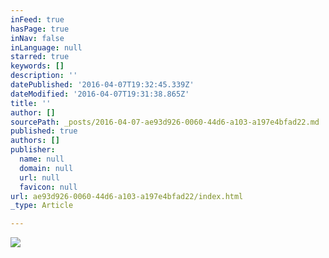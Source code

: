 ```yaml
---
inFeed: true
hasPage: true
inNav: false
inLanguage: null
starred: true
keywords: []
description: ''
datePublished: '2016-04-07T19:32:45.339Z'
dateModified: '2016-04-07T19:31:38.865Z'
title: ''
author: []
sourcePath: _posts/2016-04-07-ae93d926-0060-44d6-a103-a197e4bfad22.md
published: true
authors: []
publisher:
  name: null
  domain: null
  url: null
  favicon: null
url: ae93d926-0060-44d6-a103-a197e4bfad22/index.html
_type: Article

---
```

![](https://the-grid-user-content.s3-us-west-2.amazonaws.com/f5e799ef-4f0d-4dd9-93c9-50f68091ed24.jpg)